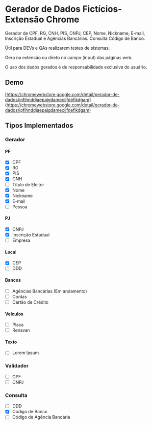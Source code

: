 # Gerador de Dados Fictícios- Extensão Chrome

Gerador de CPF, RG, CNH, PIS, CNPJ, CEP, Nome, Nickname, E-mail, Inscrição Estadual e Agências Bancárias. Consulta Código de Banco.

Útil para DEVs e QAs realizarem testes de sistemas.

Gera na extensão ou direto no campo (input) das páginas web.

O uso dos dados gerados é de responsabilidade exclusiva do usuário.

## Demo

[https://chromewebstore.google.com/detail/gerador-de-dados/ipfihnddjaepajgdamecijfdefikdgam](https://chromewebstore.google.com/detail/gerador-de-dados/ipfihnddjaepajgdamecijfdefikdgam)

## Tipos Implementados

### Gerador

#### PF

- [X] CPF
- [X] RG
- [X] PIS
- [X] CNH
- [ ] Título de Eleitor
- [X] Nome
- [X] Nickname
- [X] E-mail
- [ ] Pessoa

#### PJ

- [X] CNPJ
- [X] Inscrição Estadual
- [ ] Empresa

#### Local

- [X] CEP
- [ ] DDD

#### Bancos

- [ ] Agências Bancárias (Em andamento)
- [ ] Contas
- [ ] Cartão de Crédito

#### Veículos

- [ ] Placa
- [ ] Renavan

#### Texto

- [ ] Lorem Ipsum

### Validador

- [ ] CPF
- [ ] CNPJ

### Consulta

- [ ] DDD
- [X] Código de Banco
- [ ] Código de Agência Bancária
